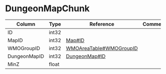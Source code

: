 # DungeonMapChunk

| Column | Type | Reference | Comment |
|--------|------|-----------|---------|
|ID|int32|||
|MapID|int32|[Map#ID](Map.md)||
|WMOGroupID|int32|[WMOAreaTable#WMOGroupID](WMOAreaTable.md)||
|DungeonMapID|int32|[DungeonMap#ID](DungeonMap.md)||
|MinZ|float|||

